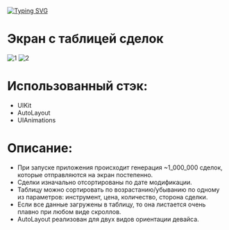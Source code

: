 [![Typing SVG](https://readme-typing-svg.demolab.com?font=Fira+Code&pause=1000&width=435&lines=NTProgress)](https://git.io/typing-svg)

# Экран с таблицей сделок

![1](https://i.ibb.co/gtPcX1g/1.jpg)
![2](https://i.ibb.co/XVNwcNp/2.jpg)

# Использованный стэк: 

* UIKit
* AutoLayout
* UIAnimations

# Описание:

* При запуске приложения происходит генерация ~1_000_000 сделок, которые отправляются на экран постепенно.
* Сделки изначально отсортированы по дате модификации.
* Таблицу можно сортировать по возрастанию/убыванию по одному из параметров: инструмент, цена, количество, сторона сделки.
* Если все данные загружены в таблицу, то она листается очень плавно при любом виде скроллов.
* AutoLayout реализован для двух видов ориентации девайса.
